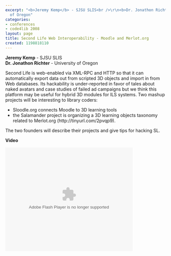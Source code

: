 ```yaml
---
excerpt: "<b>Jeremy Kemp</b> - SJSU SLIS<br />\r\n<b>Dr. Jonathon Richter</b> - University
  of Oregon"
categories:
- conferences
- code4lib 2008
layout: page
title: Second Life Web Interoperability - Moodle and Merlot.org
created: 1198818110
---
```

<b>Jeremy Kemp</b> - SJSU SLIS<br />
<b>Dr. Jonathon Richter</b> - University of Oregon<br />

Second Life is web-enabled via XML-RPC and HTTP so that it can automatically export data out from
scripted 3D objects and import in from Web databases. Its hackability is under-reported in favor of tales about naked avatars and case studies of failed ad campaigns but we think this platform may be useful for hybrid 3D modules for ILS systems. Two mashup projects will be interesting to library coders:
<ul>
<li> Sloodle.org connects Moodle to 3D learning tools</li>
<li> the Salamander project is organizing a 3D learning objects taxonomy related to Merlot.org (http://tinyurl.com/2pvqp9).</li>
</ul>
The two founders will describe their projects and give tips for hacking SL.

<b>Video</b>

<embed id="VideoPlayback" style="width:400px;height:326px" flashvars="" src="http://video.google.com/googleplayer.swf?docid=-3153699558549207576&hl=en" type="application/x-shockwave-flash"> </embed>
